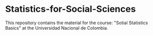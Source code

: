 # Statistics-for-Social-Sciences
This repository contains the material for the course: "Sotial Statistics Basics" at the Universidad Nacional de Colombia.
